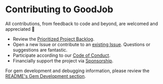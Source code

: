 # Contributing to GoodJob

<!-- Please keep this section in sync with README.md#contribute -->

All contributions, from feedback to code and beyond, are welcomed and appreciated 🙏

- Review the [Prioritized Project Backlog](https://github.com/bensheldon/good_job/projects/1).
- Open a new Issue or contribute to an [existing Issue](https://github.com/bensheldon/good_job/issues). Questions or suggestions are fantastic.
- Participate according to our [Code of Conduct](/CODE_OF_CONDUCT.md).
- Financially support the project via [Sponsorship](https://github.com/sponsors/bensheldon).

For gem development and debugging information, please review the [README's Gem Development section](/README.md#gem-development).
